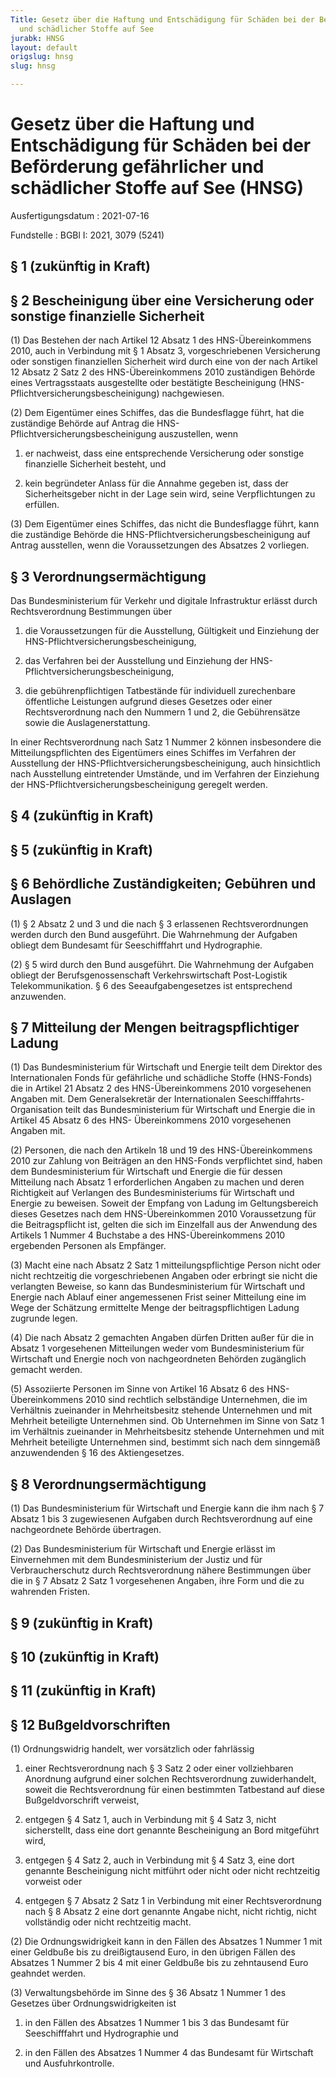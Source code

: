 ```yaml
---
Title: Gesetz über die Haftung und Entschädigung für Schäden bei der Beförderung gefährlicher
  und schädlicher Stoffe auf See
jurabk: HNSG
layout: default
origslug: hnsg
slug: hnsg

---
```


# Gesetz über die Haftung und Entschädigung für Schäden bei der Beförderung gefährlicher und schädlicher Stoffe auf See (HNSG)

Ausfertigungsdatum
:   2021-07-16

Fundstelle
:   BGBl I: 2021, 3079 (5241)


## § 1 (zukünftig in Kraft)



## § 2 Bescheinigung über eine Versicherung oder sonstige finanzielle Sicherheit

(1) Das Bestehen der nach Artikel 12 Absatz 1 des HNS-Übereinkommens
2010, auch in Verbindung mit § 1 Absatz 3, vorgeschriebenen
Versicherung oder sonstigen finanziellen Sicherheit wird durch eine
von der nach Artikel 12 Absatz 2 Satz 2 des HNS-Übereinkommens 2010
zuständigen Behörde eines Vertragsstaats ausgestellte oder bestätigte
Bescheinigung (HNS-Pflichtversicherungsbescheinigung) nachgewiesen.

(2) Dem Eigentümer eines Schiffes, das die Bundesflagge führt, hat die
zuständige Behörde auf Antrag die HNS-
Pflichtversicherungsbescheinigung auszustellen, wenn

1.  er nachweist, dass eine entsprechende Versicherung oder sonstige
    finanzielle Sicherheit besteht, und


2.  kein begründeter Anlass für die Annahme gegeben ist, dass der
    Sicherheitsgeber nicht in der Lage sein wird, seine Verpflichtungen zu
    erfüllen.




(3) Dem Eigentümer eines Schiffes, das nicht die Bundesflagge führt,
kann die zuständige Behörde die HNS-Pflichtversicherungsbescheinigung
auf Antrag ausstellen, wenn die Voraussetzungen des Absatzes 2
vorliegen.


## § 3 Verordnungsermächtigung

Das Bundesministerium für Verkehr und digitale Infrastruktur erlässt
durch Rechtsverordnung Bestimmungen über

1.  die Voraussetzungen für die Ausstellung, Gültigkeit und Einziehung der
    HNS-Pflichtversicherungsbescheinigung,


2.  das Verfahren bei der Ausstellung und Einziehung der HNS-
    Pflichtversicherungsbescheinigung,


3.  die gebührenpflichtigen Tatbestände für individuell zurechenbare
    öffentliche Leistungen aufgrund dieses Gesetzes oder einer
    Rechtsverordnung nach den Nummern 1 und 2, die Gebührensätze sowie die
    Auslagenerstattung.



In einer Rechtsverordnung nach Satz 1 Nummer 2 können insbesondere die
Mitteilungspflichten des Eigentümers eines Schiffes im Verfahren der
Ausstellung der HNS-Pflichtversicherungsbescheinigung, auch
hinsichtlich nach Ausstellung eintretender Umstände, und im Verfahren
der Einziehung der HNS-Pflichtversicherungsbescheinigung geregelt
werden.


## § 4 (zukünftig in Kraft)



## § 5 (zukünftig in Kraft)



## § 6 Behördliche Zuständigkeiten; Gebühren und Auslagen

(1) § 2 Absatz 2 und 3 und die nach § 3 erlassenen Rechtsverordnungen
werden durch den Bund ausgeführt. Die Wahrnehmung der Aufgaben obliegt
dem Bundesamt für Seeschifffahrt und Hydrographie.

(2) § 5 wird durch den Bund ausgeführt. Die Wahrnehmung der Aufgaben
obliegt der Berufsgenossenschaft Verkehrswirtschaft Post-Logistik
Telekommunikation. § 6 des Seeaufgabengesetzes ist entsprechend
anzuwenden.


## § 7 Mitteilung der Mengen beitragspflichtiger Ladung

(1) Das Bundesministerium für Wirtschaft und Energie teilt dem
Direktor des Internationalen Fonds für gefährliche und schädliche
Stoffe (HNS-Fonds) die in Artikel 21 Absatz 2 des HNS-Übereinkommens
2010 vorgesehenen Angaben mit. Dem Generalsekretär der Internationalen
Seeschifffahrts-Organisation teilt das Bundesministerium für
Wirtschaft und Energie die in Artikel 45 Absatz 6 des HNS-
Übereinkommens 2010 vorgesehenen Angaben mit.

(2) Personen, die nach den Artikeln 18 und 19 des HNS-Übereinkommens
2010 zur Zahlung von Beiträgen an den HNS-Fonds verpflichtet sind,
haben dem Bundesministerium für Wirtschaft und Energie die für dessen
Mitteilung nach Absatz 1 erforderlichen Angaben zu machen und deren
Richtigkeit auf Verlangen des Bundesministeriums für Wirtschaft und
Energie zu beweisen. Soweit der Empfang von Ladung im Geltungsbereich
dieses Gesetzes nach dem HNS-Übereinkommen 2010 Voraussetzung für die
Beitragspflicht ist, gelten die sich im Einzelfall aus der Anwendung
des Artikels 1 Nummer 4 Buchstabe a des HNS-Übereinkommens 2010
ergebenden Personen als Empfänger.

(3) Macht eine nach Absatz 2 Satz 1 mitteilungspflichtige Person nicht
oder nicht rechtzeitig die vorgeschriebenen Angaben oder erbringt sie
nicht die verlangten Beweise, so kann das Bundesministerium für
Wirtschaft und Energie nach Ablauf einer angemessenen Frist seiner
Mitteilung eine im Wege der Schätzung ermittelte Menge der
beitragspflichtigen Ladung zugrunde legen.

(4) Die nach Absatz 2 gemachten Angaben dürfen Dritten außer für die
in Absatz 1 vorgesehenen Mitteilungen weder vom Bundesministerium für
Wirtschaft und Energie noch von nachgeordneten Behörden zugänglich
gemacht werden.

(5) Assoziierte Personen im Sinne von Artikel 16 Absatz 6 des HNS-
Übereinkommens 2010 sind rechtlich selbständige Unternehmen, die im
Verhältnis zueinander in Mehrheitsbesitz stehende Unternehmen und mit
Mehrheit beteiligte Unternehmen sind. Ob Unternehmen im Sinne von Satz
1 im Verhältnis zueinander in Mehrheitsbesitz stehende Unternehmen und
mit Mehrheit beteiligte Unternehmen sind, bestimmt sich nach dem
sinngemäß anzuwendenden § 16 des Aktiengesetzes.


## § 8 Verordnungsermächtigung

(1) Das Bundesministerium für Wirtschaft und Energie kann die ihm nach
§ 7 Absatz 1 bis 3 zugewiesenen Aufgaben durch Rechtsverordnung auf
eine nachgeordnete Behörde übertragen.

(2) Das Bundesministerium für Wirtschaft und Energie erlässt im
Einvernehmen mit dem Bundesministerium der Justiz und für
Verbraucherschutz durch Rechtsverordnung nähere Bestimmungen über die
in § 7 Absatz 2 Satz 1 vorgesehenen Angaben, ihre Form und die zu
wahrenden Fristen.


## § 9 (zukünftig in Kraft)



## § 10 (zukünftig in Kraft)



## § 11 (zukünftig in Kraft)



## § 12 Bußgeldvorschriften

(1) Ordnungswidrig handelt, wer vorsätzlich oder fahrlässig

1.  einer Rechtsverordnung nach § 3 Satz 2 oder einer vollziehbaren
    Anordnung aufgrund einer solchen Rechtsverordnung zuwiderhandelt,
    soweit die Rechtsverordnung für einen bestimmten Tatbestand auf diese
    Bußgeldvorschrift verweist,


2.  entgegen § 4 Satz 1, auch in Verbindung mit § 4 Satz 3, nicht
    sicherstellt, dass eine dort genannte Bescheinigung an Bord mitgeführt
    wird,


3.  entgegen § 4 Satz 2, auch in Verbindung mit § 4 Satz 3, eine dort
    genannte Bescheinigung nicht mitführt oder nicht oder nicht
    rechtzeitig vorweist oder


4.  entgegen § 7 Absatz 2 Satz 1 in Verbindung mit einer Rechtsverordnung
    nach § 8 Absatz 2 eine dort genannte Angabe nicht, nicht richtig,
    nicht vollständig oder nicht rechtzeitig macht.




(2) Die Ordnungswidrigkeit kann in den Fällen des Absatzes 1 Nummer 1
mit einer Geldbuße bis zu dreißigtausend Euro, in den übrigen Fällen
des Absatzes 1 Nummer 2 bis 4 mit einer Geldbuße bis zu zehntausend
Euro geahndet werden.

(3) Verwaltungsbehörde im Sinne des § 36 Absatz 1 Nummer 1 des
Gesetzes über Ordnungswidrigkeiten ist

1.  in den Fällen des Absatzes 1 Nummer 1 bis 3 das Bundesamt für
    Seeschifffahrt und Hydrographie und


2.  in den Fällen des Absatzes 1 Nummer 4 das Bundesamt für Wirtschaft und
    Ausfuhrkontrolle.




